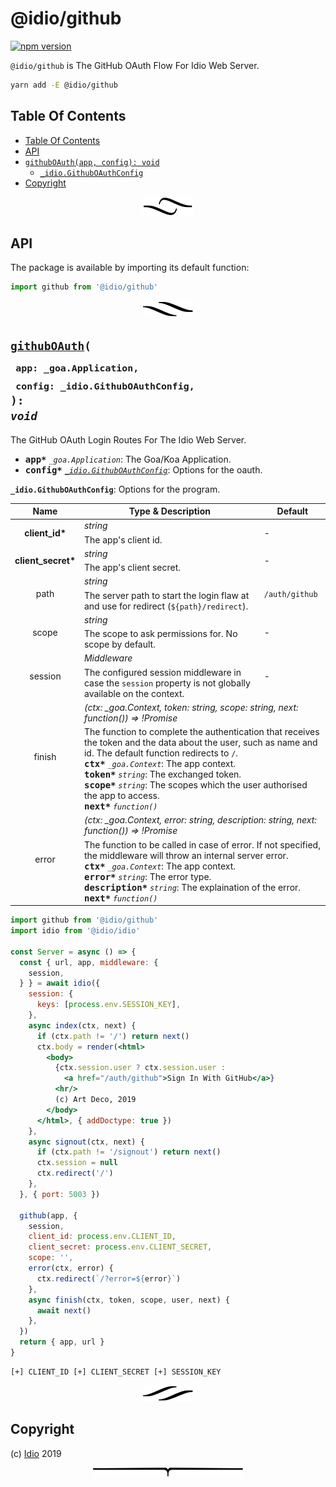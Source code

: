 # @idio/github

[![npm version](https://badge.fury.io/js/%40idio%2Fgithub.svg)](https://npmjs.org/package/@idio/github)

`@idio/github` is The GitHub OAuth Flow For Idio Web Server.

```sh
yarn add -E @idio/github
```

## Table Of Contents

- [Table Of Contents](#table-of-contents)
- [API](#api)
- [`githubOAuth(app, config): void`](#githuboauthapp-_goaapplicationconfig-_idiogithuboauthconfig-void)
  * [`_idio.GithubOAuthConfig`](#type-_idiogithuboauthconfig)
- [Copyright](#copyright)

<p align="center"><a href="#table-of-contents">
  <img src="/.documentary/section-breaks/0.svg?sanitize=true">
</a></p>

## API

The package is available by importing its default function:

```js
import github from '@idio/github'
```

<p align="center"><a href="#table-of-contents">
  <img src="/.documentary/section-breaks/1.svg?sanitize=true">
</a></p>

## <code><ins>githubOAuth</ins>(</code><sub><br/>&nbsp;&nbsp;`app: _goa.Application,`<br/>&nbsp;&nbsp;`config: _idio.GithubOAuthConfig,`<br/></sub><code>): <i>void</i></code>
The GitHub OAuth Login Routes For The Idio Web Server.

 - <kbd><strong>app*</strong></kbd> <em>`_goa.Application`</em>: The Goa/Koa Application.
 - <kbd><strong>config*</strong></kbd> <em><code><a href="#type-_idiogithuboauthconfig" title="Options for the program.">_idio.GithubOAuthConfig</a></code></em>: Options for the oauth.

<strong><a name="type-_idiogithuboauthconfig">`_idio.GithubOAuthConfig`</a></strong>: Options for the program.
<table>
 <thead><tr>
  <th>Name</th>
  <th>Type &amp; Description</th>
  <th>Default</th>
 </tr></thead>
 <tr>
  <td rowSpan="3" align="center"><strong>client_id*</strong></td>
  <td><em>string</em></td>
  <td rowSpan="3">-</td>
 </tr>
 <tr></tr>
 <tr>
  <td>
   The app's client id.
  </td>
 </tr>
 <tr>
  <td rowSpan="3" align="center"><strong>client_secret*</strong></td>
  <td><em>string</em></td>
  <td rowSpan="3">-</td>
 </tr>
 <tr></tr>
 <tr>
  <td>
   The app's client secret.
  </td>
 </tr>
 <tr>
  <td rowSpan="3" align="center">path</td>
  <td><em>string</em></td>
  <td rowSpan="3"><code>/auth/github</code></td>
 </tr>
 <tr></tr>
 <tr>
  <td>
   The server path to start the login flaw at and use for redirect (<code>${path}/redirect</code>).
  </td>
 </tr>
 <tr>
  <td rowSpan="3" align="center">scope</td>
  <td><em>string</em></td>
  <td rowSpan="3">-</td>
 </tr>
 <tr></tr>
 <tr>
  <td>
   The scope to ask permissions for. No scope by default.
  </td>
 </tr>
 <tr>
  <td rowSpan="3" align="center">session</td>
  <td><em>Middleware</em></td>
  <td rowSpan="3">-</td>
 </tr>
 <tr></tr>
 <tr>
  <td>
   The configured session middleware in case the <code>session</code> property is not globally available on the context.
  </td>
 </tr>
 <tr>
  <td rowSpan="3" align="center">finish</td>
  <td colSpan="2"><em>(ctx: _goa.Context, token: string, scope: string, next: function()) => !Promise</em></td>
 </tr>
 <tr></tr>
 <tr>
  <td colSpan="2">
   The function to complete the authentication that receives the token and the data about the user, such as name and id. The default function redirects to <code>/</code>.<br/>
   <kbd><strong>ctx*</strong></kbd> <em><code>_goa.Context</code></em>: The app context.<br/>
   <kbd><strong>token*</strong></kbd> <em><code>string</code></em>: The exchanged token.<br/>
   <kbd><strong>scope*</strong></kbd> <em><code>string</code></em>: The scopes which the user authorised the app to access.<br/>
   <kbd><strong>next*</strong></kbd> <em><code>function()</code></em>
  </td>
 </tr>
 <tr>
  <td rowSpan="3" align="center">error</td>
  <td colSpan="2"><em>(ctx: _goa.Context, error: string, description: string, next: function()) => !Promise</em></td>
 </tr>
 <tr></tr>
 <tr>
  <td colSpan="2">
   The function to be called in case of error. If not specified, the middleware will throw an internal server error.<br/>
   <kbd><strong>ctx*</strong></kbd> <em><code>_goa.Context</code></em>: The app context.<br/>
   <kbd><strong>error*</strong></kbd> <em><code>string</code></em>: The error type.<br/>
   <kbd><strong>description*</strong></kbd> <em><code>string</code></em>: The explaination of the error.<br/>
   <kbd><strong>next*</strong></kbd> <em><code>function()</code></em>
  </td>
 </tr>
</table>

```jsx
import github from '@idio/github'
import idio from '@idio/idio'

const Server = async () => {
  const { url, app, middleware: {
    session,
  } } = await idio({
    session: {
      keys: [process.env.SESSION_KEY],
    },
    async index(ctx, next) {
      if (ctx.path != '/') return next()
      ctx.body = render(<html>
        <body>
          {ctx.session.user ? ctx.session.user :
            <a href="/auth/github">Sign In With GitHub</a>}
          <hr/>
          (c) Art Deco, 2019
        </body>
      </html>, { addDoctype: true })
    },
    async signout(ctx, next) {
      if (ctx.path != '/signout') return next()
      ctx.session = null
      ctx.redirect('/')
    },
  }, { port: 5003 })

  github(app, {
    session,
    client_id: process.env.CLIENT_ID,
    client_secret: process.env.CLIENT_SECRET,
    scope: '',
    error(ctx, error) {
      ctx.redirect(`/?error=${error}`)
    },
    async finish(ctx, token, scope, user, next) {
      await next()
    },
  })
  return { app, url }
}
```
```
[+] CLIENT_ID [+] CLIENT_SECRET [+] SESSION_KEY
```

<p align="center"><a href="#table-of-contents">
  <img src="/.documentary/section-breaks/2.svg?sanitize=true">
</a></p>

## Copyright

(c) [Idio][1] 2019

[1]: https://idio.cc

<p align="center"><a href="#table-of-contents">
  <img src="/.documentary/section-breaks/-1.svg?sanitize=true">
</a></p>